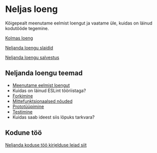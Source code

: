 # Neljas loeng

Kõigepealt meenutame eelmist loengut ja vaatame üle, kuidas on läinud kodutööde tegemine.

[Kolmas loeng](../loeng_03/README.md)

[Neljanda loengu slaidid](files/)

[Neljanda loengu salvestus](https://youtu.be/gh3_XvMUSbo)

## Neljanda loengu teemad

- [Meenutame eelmist loengut](../loeng_03/README.md)
- Kuidas on läinud ESLint tööriistaga?
- [Forkimine](../../concepts/fork/README.md)
- [Mittefunktsionaalsed nõuded](../../concepts/mittefunktsionaalsedNouded/README.md)
- [Prototüüpimine](../../concepts/prototyypimine/README.md)
- [Testimine](../../concepts/testimine/README.md)
- Kuidas saab ideest siis lõpuks tarkvara?

## Kodune töö

[Neljanda koduse töö kirjelduse leiad siit](../../docs/kodusedtood/kodune_04.md)
